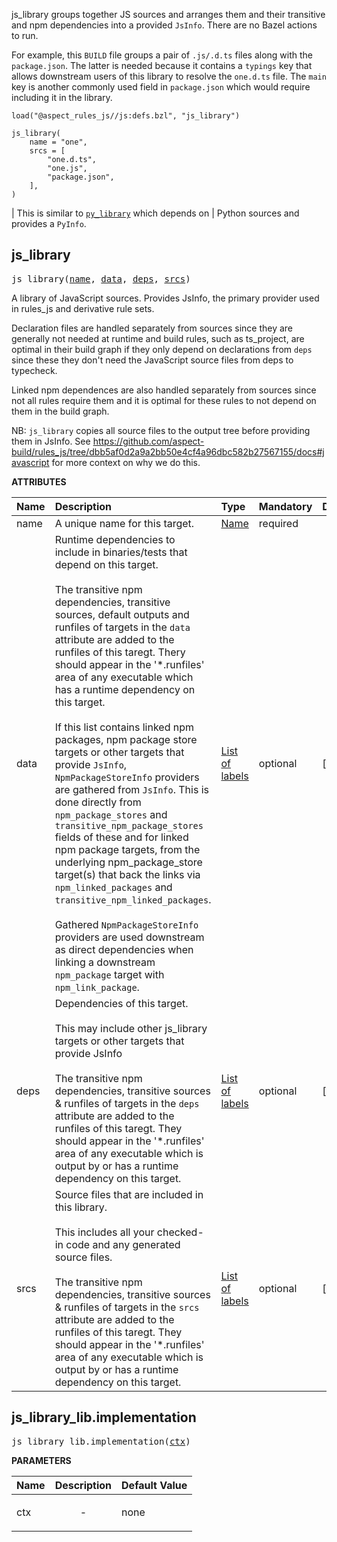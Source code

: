 <!-- Generated with Stardoc: http://skydoc.bazel.build -->

js_library groups together JS sources and arranges them and their transitive and npm dependencies into a provided
`JsInfo`. There are no Bazel actions to run.

For example, this `BUILD` file groups a pair of `.js/.d.ts` files along with the `package.json`.
The latter is needed because it contains a `typings` key that allows downstream
users of this library to resolve the `one.d.ts` file.
The `main` key is another commonly used field in `package.json` which would require including it in the library.

```starlark
load("@aspect_rules_js//js:defs.bzl", "js_library")

js_library(
    name = "one",
    srcs = [
        "one.d.ts",
        "one.js",
        "package.json",
    ],
)
```

| This is similar to [`py_library`](https://docs.bazel.build/versions/main/be/python.html#py_library) which depends on
| Python sources and provides a `PyInfo`.


<a id="js_library"></a>

## js_library

<pre>
js_library(<a href="#js_library-name">name</a>, <a href="#js_library-data">data</a>, <a href="#js_library-deps">deps</a>, <a href="#js_library-srcs">srcs</a>)
</pre>

A library of JavaScript sources. Provides JsInfo, the primary provider used in rules_js
and derivative rule sets.

Declaration files are handled separately from sources since they are generally not needed at
runtime and build rules, such as ts_project, are optimal in their build graph if they only depend
on declarations from `deps` since these they don't need the JavaScript source files from deps to
typecheck.

Linked npm dependences are also handled separately from sources since not all rules require them and it
is optimal for these rules to not depend on them in the build graph.

NB: `js_library` copies all source files to the output tree before providing them in JsInfo. See
https://github.com/aspect-build/rules_js/tree/dbb5af0d2a9a2bb50e4cf4a96dbc582b27567155/docs#javascript
for more context on why we do this.

**ATTRIBUTES**


| Name  | Description | Type | Mandatory | Default |
| :------------- | :------------- | :------------- | :------------- | :------------- |
| <a id="js_library-name"></a>name |  A unique name for this target.   | <a href="https://bazel.build/concepts/labels#target-names">Name</a> | required |  |
| <a id="js_library-data"></a>data |  Runtime dependencies to include in binaries/tests that depend on this target.<br><br>    The transitive npm dependencies, transitive sources, default outputs and runfiles of targets in the <code>data</code> attribute     are added to the runfiles of this taregt. Thery should appear in the '*.runfiles' area of any executable which has     a runtime dependency on this target.<br><br>    If this list contains linked npm packages, npm package store targets or other targets that provide <code>JsInfo</code>,     <code>NpmPackageStoreInfo</code> providers are gathered from <code>JsInfo</code>. This is done directly from <code>npm_package_stores</code> and     <code>transitive_npm_package_stores</code> fields of these and for linked npm package targets, from the underlying     npm_package_store target(s) that back the links via <code>npm_linked_packages</code> and <code>transitive_npm_linked_packages</code>.<br><br>    Gathered <code>NpmPackageStoreInfo</code> providers are used downstream as direct dependencies when linking a downstream     <code>npm_package</code> target with <code>npm_link_package</code>.   | <a href="https://bazel.build/concepts/labels">List of labels</a> | optional | [] |
| <a id="js_library-deps"></a>deps |  Dependencies of this target.<br><br>        This may include other js_library targets or other targets that provide JsInfo<br><br>        The transitive npm dependencies, transitive sources & runfiles of targets in the <code>deps</code> attribute are added to the         runfiles of this taregt. They should appear in the '*.runfiles' area of any executable which is output by or has a         runtime dependency on this target.   | <a href="https://bazel.build/concepts/labels">List of labels</a> | optional | [] |
| <a id="js_library-srcs"></a>srcs |  Source files that are included in this library.<br><br>        This includes all your checked-in code and any generated source files.<br><br>        The transitive npm dependencies, transitive sources & runfiles of targets in the <code>srcs</code> attribute are added to the         runfiles of this taregt. They should appear in the '*.runfiles' area of any executable which is output by or has a         runtime dependency on this target.   | <a href="https://bazel.build/concepts/labels">List of labels</a> | optional | [] |


<a id="js_library_lib.implementation"></a>

## js_library_lib.implementation

<pre>
js_library_lib.implementation(<a href="#js_library_lib.implementation-ctx">ctx</a>)
</pre>



**PARAMETERS**


| Name  | Description | Default Value |
| :------------- | :------------- | :------------- |
| <a id="js_library_lib.implementation-ctx"></a>ctx |  <p align="center"> - </p>   |  none |


